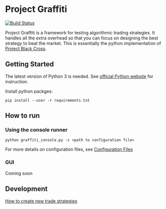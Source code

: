 # Project Graffiti

[![Build Status](https://travis-ci.com/skdeng/graffiti.svg?branch=master)](https://travis-ci.com/skdeng/graffiti)

Project Graffiti is a framework for testing algorithmic trading strategies. It handles all the extra overhead so that you can focus on designing the best strategy to beat the market. This is essentially the python implementation of [Project Black Cross](https://github.com/skdeng/blackcross).

## Getting Started

The latest version of Python 3 is needed. See [official Python website](https://www.python.org/downloads/release/python-371/) for instruction.

Install python packges:

`pip install --user -r requirements.txt`

## How to run

### Using the console runner

`python graffiti_console.py -c <path to configuration file>`

For more details on configuration files, see [Configuration Files](./docs/config_files.md)

### GUI

Coming soon

## Development

[How to create new trade strategies](./docs/strategy/static_strategy.md)
